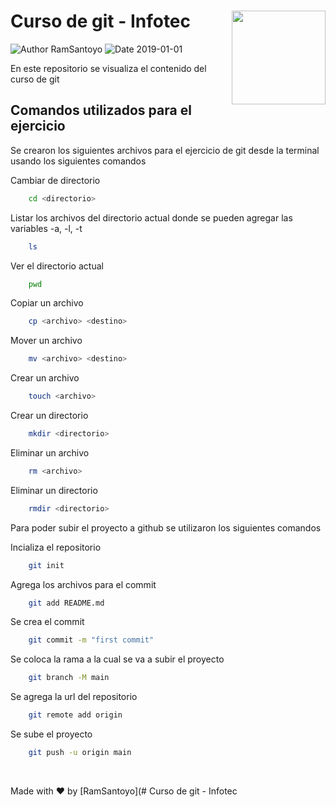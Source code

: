 # Curso de git - Infotec <img align="right" width="150px" src="https://encrypted-tbn0.gstatic.com/images?q=tbn:ANd9GcQMgceTjs88HrN0zhAJMY8Mr6S1L1yA1FHErtIJjqlU&s" />


<div>
    <!-- <img src="https://img.shields.io/badge/Version-1.0.0-blue.svg" alt="Version 1.0.0"> -->
    <!-- <img src="https://img.shields.io/badge/Status-Active-green.svg" alt="Status Active"> -->
    <img src="https://img.shields.io/badge/Author-Rammses%20Santoyo-red.svg" alt="Author RamSantoyo">
    <img src="https://img.shields.io/badge/Date-2022--12--29-yellow.svg" alt="Date 2019-01-01">
</div>

En este repositorio se visualiza el contenido del curso de git 



## Comandos utilizados para el ejercicio


Se crearon los siguientes archivos para el ejercicio de git desde la terminal usando los siguientes comandos


Cambiar de directorio 

```bash
    cd <directorio>
```

Listar los archivos del directorio actual donde se pueden agregar las variables -a, -l, -t 

```bash
    ls 
```

Ver el directorio actual 

```bash
    pwd
```

Copiar un archivo 

```bash
    cp <archivo> <destino>
```

Mover un archivo 

```bash
    mv <archivo> <destino>
```

Crear un archivo 

```bash
    touch <archivo>
```

Crear un directorio 

```bash
    mkdir <directorio>
```

Eliminar un archivo 

```bash
    rm <archivo>
```

Eliminar un directorio 

```bash
    rmdir <directorio>
```



Para poder subir el proyecto a github se utilizaron los siguientes comandos

Incializa el repositorio
```bash
    git init
```
Agrega los archivos para el commit
```bash
    git add README.md
```

Se crea el commit
```bash
    git commit -m "first commit"
```

Se coloca la rama a la cual se va a subir el proyecto
```bash
    git branch -M main
```

Se agrega la url del repositorio
```bash
    git remote add origin
```

Se sube el proyecto
```bash
    git push -u origin main
```


<br>

Made with :heart: by [RamSantoyo](# Curso de git - Infotec

